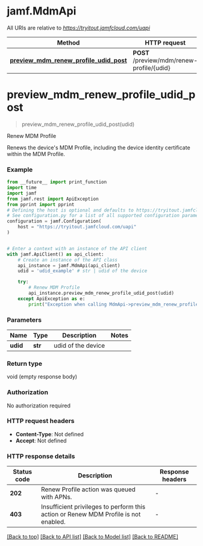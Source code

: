# jamf.MdmApi

All URIs are relative to *https://tryitout.jamfcloud.com/uapi*

Method | HTTP request | Description
------------- | ------------- | -------------
[**preview_mdm_renew_profile_udid_post**](MdmApi.md#preview_mdm_renew_profile_udid_post) | **POST** /preview/mdm/renew-profile/{udid} | Renew MDM Profile 


# **preview_mdm_renew_profile_udid_post**
> preview_mdm_renew_profile_udid_post(udid)

Renew MDM Profile 

Renews the device's MDM Profile, including the device identity certificate within the MDM Profile. 

### Example

```python
from __future__ import print_function
import time
import jamf
from jamf.rest import ApiException
from pprint import pprint
# Defining the host is optional and defaults to https://tryitout.jamfcloud.com/uapi
# See configuration.py for a list of all supported configuration parameters.
configuration = jamf.Configuration(
    host = "https://tryitout.jamfcloud.com/uapi"
)


# Enter a context with an instance of the API client
with jamf.ApiClient() as api_client:
    # Create an instance of the API class
    api_instance = jamf.MdmApi(api_client)
    udid = 'udid_example' # str | udid of the device

    try:
        # Renew MDM Profile 
        api_instance.preview_mdm_renew_profile_udid_post(udid)
    except ApiException as e:
        print("Exception when calling MdmApi->preview_mdm_renew_profile_udid_post: %s\n" % e)
```

### Parameters

Name | Type | Description  | Notes
------------- | ------------- | ------------- | -------------
 **udid** | **str**| udid of the device | 

### Return type

void (empty response body)

### Authorization

No authorization required

### HTTP request headers

 - **Content-Type**: Not defined
 - **Accept**: Not defined

### HTTP response details
| Status code | Description | Response headers |
|-------------|-------------|------------------|
**202** | Renew Profile action was queued with APNs. |  -  |
**403** | Insufficient privileges to perform this action or Renew MDM Profile is not enabled. |  -  |

[[Back to top]](#) [[Back to API list]](../README.md#documentation-for-api-endpoints) [[Back to Model list]](../README.md#documentation-for-models) [[Back to README]](../README.md)

